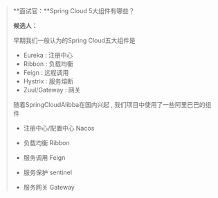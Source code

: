 > **面试官：**Spring Cloud 5大组件有哪些？
>
> **候选人：**
>
> 早期我们一般认为的Spring Cloud五大组件是 
>
> - Eureka   : 注册中心
> - Ribbon  : 负载均衡
> - Feign     : 远程调用
> - Hystrix :  服务熔断
> - Zuul/Gateway  : 网关
>
> 随着SpringCloudAlibba在国内兴起 , 我们项目中使用了一些阿里巴巴的组件 
>
> - 注册中心/配置中心 Nacos
>
> - 负载均衡 Ribbon
>
> - 服务调用 Feign
>
> - 服务保护 sentinel
>
> - 服务网关 Gateway